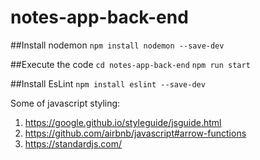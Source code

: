 # notes-app-back-end

##Install nodemon
`npm install nodemon --save-dev`

##Execute the code
`cd notes-app-back-end`
`npm run start`

##Install EsLint
`npm install eslint --save-dev`

Some of javascript styling: 
1. https://google.github.io/styleguide/jsguide.html
2. https://github.com/airbnb/javascript#arrow-functions
3. https://standardjs.com/
